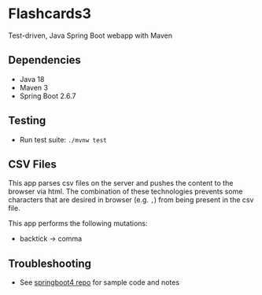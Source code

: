 # Flashcards3
Test-driven, Java Spring Boot webapp with Maven

## Dependencies
* Java 18
* Maven 3
* Spring Boot 2.6.7

## Testing
* Run test suite: `./mvnw test`

## CSV Files
This app parses csv files on the server and pushes the content to the browser via html. The combination of these
technologies prevents some characters that are desired in browser (e.g. `,`) from being present in the csv file.

This app performs the following mutations:
- backtick -> comma

## Troubleshooting
* See [springboot4 repo](https://github.com/chrisbrickey/springboot4) for sample code and notes